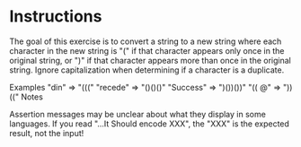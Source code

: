 # Instructions

The goal of this exercise is to convert a string to a new string where each character in the new string is "(" if that character appears only once in the original string, or ")" if that character appears more than once in the original string. Ignore capitalization when determining if a character is a duplicate.

Examples
"din" => "((("
"recede" => "()()()"
"Success" => ")())())"
"(( @" => "))(("
Notes

Assertion messages may be unclear about what they display in some languages. If you read "...It Should encode XXX", the "XXX" is the expected result, not the input!
